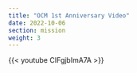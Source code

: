 ```yaml
---
title: "OCM 1st Anniversary Video"
date: 2022-10-06
section: mission
weight: 3
---
```


{{< youtube CIFgjbImA7A >}}
